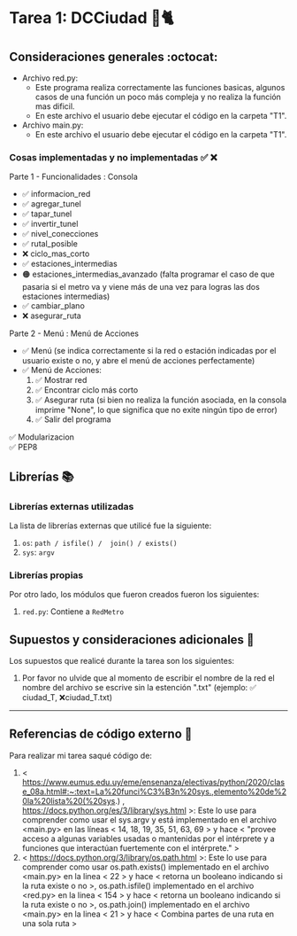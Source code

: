 # Tarea 1: DCCiudad 🚈🐈

## Consideraciones generales :octocat:

- Archivo red.py:
  - Este programa realiza correctamente las funciones basicas, algunos casos de una función un poco más compleja y no realiza la función mas dificil.
  - En este archivo el usuario debe ejecutar el código en la carpeta "T1".
- Archivo main.py: 
  - En este archivo el usuario debe ejecutar el código en la carpeta "T1".

### Cosas implementadas y no implementadas :white_check_mark: :x:

Parte 1 - Funcionalidades : Consola
- ✅ informacion_red
- ✅ agregar_tunel
- ✅ tapar_tunel
- ✅ invertir_tunel
- ✅ nivel_conecciones
- ✅ rutal_posible
- ❌ ciclo_mas_corto
- ✅ estaciones_intermedias
- 🟠 estaciones_intermedias_avanzado (falta programar el caso de que pasaria si el metro va y viene más de una vez para logras las dos estaciones intermedias)
- ✅ cambiar_plano
- ❌ asegurar_ruta

Parte 2 - Menú : Menú de Acciones
- ✅ Menú (se indica correctamente si la red o estación indicadas por el usuario existe o no, y abre el menú de acciones perfectamente)
- ✅ Menú de Acciones:
  1. ✅ Mostrar red
  2. ✅ Encontrar ciclo más corto
  3. ✅ Asegurar ruta (si bien no realiza la función asociada, en la consola imprime "None", lo que significa que no exite ningún tipo de error)
  4. ✅ Salir del programa
   
✅ Modularizacion  
✅ PEP8

## Librerías :books:
### Librerías externas utilizadas
La lista de librerías externas que utilicé fue la siguiente:

1. ```os```: ```path / isfile() /  join() / exists()```
2. ```sys```: ```argv``` 

### Librerías propias
Por otro lado, los módulos que fueron creados fueron los siguientes:

1. ```red.py```: Contiene a ```RedMetro```

## Supuestos y consideraciones adicionales :thinking:
Los supuestos que realicé durante la tarea son los siguientes:

1. Por favor no ulvide que al momento de escribir el nombre de la red el nombre del archivo se escrive sin la estención ".txt" (ejemplo: ✅ ciudad_T, ❌ciudad_T.txt)

-------

## Referencias de código externo :book:

Para realizar mi tarea saqué código de:
1. \< https://www.eumus.edu.uy/eme/ensenanza/electivas/python/2020/clase_08a.html#:~:text=La%20funci%C3%B3n%20sys.,elemento%20de%20la%20lista%20(%20sys.) , https://docs.python.org/es/3/library/sys.html >: Este lo use para comprender como usar el sys.argv y está implementado en el archivo <main.py> en las líneas < 14, 18, 19, 35, 51, 63, 69 > y hace < "provee acceso a algunas variables usadas o mantenidas por el intérprete y a funciones que interactúan fuertemente con el intérprete." >
2. \< https://docs.python.org/3/library/os.path.html >: Este lo use para comprender como usar os.path.exists() implementado en el archivo <main.py> en la linea < 22 > y hace < retorna un booleano indicando si la ruta existe o no >, os.path.isfile() implementado en el archivo <red.py> en la linea < 154 > y hace < retorna un booleano indicando si la ruta existe o no >, os.path.join()  implementado en el archivo <main.py> en la linea < 21 > y hace < Combina partes de una ruta en una sola ruta >